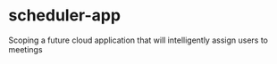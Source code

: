 # scheduler-app
Scoping a future cloud application that will intelligently assign users to meetings
